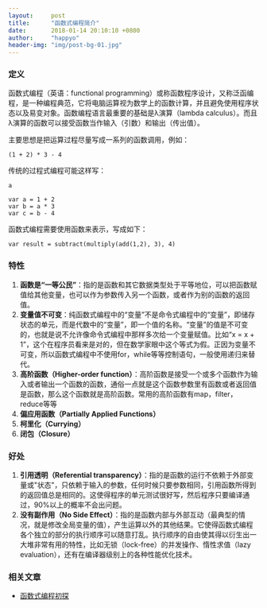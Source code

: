 ```yaml
---
layout:     post
title:      "函数式编程简介"
date:       2018-01-14 20:10:10 +0800
author:     "happyo"
header-img: "img/post-bg-01.jpg"
---
```




### 定义

函数式编程（英语：functional programming）或称函数程序设计，又称泛函编程，是一种编程典范，它将电脑运算视为数学上的函数计算，并且避免使用程序状态以及易变对象。函数编程语言最重要的基础是λ演算（lambda calculus）。而且λ演算的函数可以接受函数当作输入（引数）和输出（传出值）。

主要思想是把运算过程尽量写成一系列的函数调用，例如：


    (1 + 2) * 3 - 4


传统的过程式编程可能这样写：

    a
    
    var a = 1 + 2
    var b = a * 3
    var c = b - 4
    

函数式编程需要使用函数来表示，写成如下：

    var result = subtract(multiply(add(1,2), 3), 4)
###  特性

1. **函数是“一等公民”**：指的是函数和其它数据类型处于平等地位，可以把函数赋值给其他变量，也可以作为参数传入另一个函数，或者作为别的函数的返回值。
2. **变量值不可变**：纯函数式编程中的“变量”不是命令式编程中的“变量”，即储存状态的单元，而是代数中的“变量”，即一个值的名称。“变量”的值是不可变的，也就是说不允许像命令式编程中那样多次给一个变量赋值。比如“x = x + 1”，这个在程序员看来是对的，但在数学家眼中这个等式为假。正因为变量不可变，所以函数式编程中不使用for，while等等控制语句，一般使用递归来替代。
3. **高阶函数（Higher-order function）**：高阶函数是接受一个或多个函数作为输入或者输出一个函数的函数，通俗一点就是这个函数参数里有函数或者返回值是函数，那么这个函数就是高阶函数。常用的高阶函数有map，filter，reduce等等
4. **偏应用函数（Partially Applied Functions）**
5. **柯里化（Currying）**
6. **闭包（Closure）**

### 好处

1. **引用透明（Referential transparency）**：指的是函数的运行不依赖于外部变量或"状态"，只依赖于输入的参数，任何时候只要参数相同，引用函数所得到的返回值总是相同的。这使得程序的单元测试很好写，然后程序只要编译通过，90%以上的概率不会出问题。
2. **没有副作用（No Side Effect）**：指的是函数内部与外部互动（最典型的情况，就是修改全局变量的值），产生运算以外的其他结果。它使得函数式编程各个独立的部分的执行顺序可以随意打乱。执行顺序的自由使其得以衍生出一大堆非常有用的特性，比如无锁（lock-free）的并发操作、惰性求值（lazy evaluation），还有在编译器级别上的各种性能优化技术。

### 相关文章

* [函数式编程初探](http://www.ruanyifeng.com/blog/2012/04/functional_programming.html)
